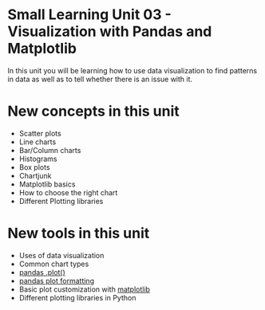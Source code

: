 # Small Learning Unit 03 - Visualization with Pandas and Matplotlib

In this unit you will be learning how to use data visualization to find patterns in data as well as to tell whether there is an issue with it.

# New concepts in this unit
- Scatter plots
- Line charts
- Bar/Column charts
- Histograms
- Box plots
- Chartjunk
- Matplotlib basics
- How to choose the right chart
- Different Plotting libraries

# New tools in this unit
- Uses of data visualization
- Common chart types
- [pandas .plot()](https://pandas.pydata.org/pandas-docs/stable/visualization.html)
- [pandas plot formatting](https://pandas.pydata.org/pandas-docs/stable/visualization.html#plot-formatting)
- Basic plot customization with [matplotlib](https://matplotlib.org/)
- Different plotting libraries in Python


